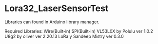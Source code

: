 # Lora32_LaserSensorTest

Libraries can found in Arduino library manager.

Required Libraries:
  Wire(Built-in)
  SPI(Built-in)
  VL53L0X by Polulu ver 1.0.2
  U8g2 by oliver ver 2.20.13
  LoRa y Sandeep Mistry ver 0.3.0
  
